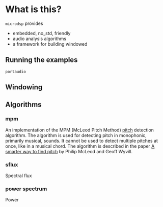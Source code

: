 # What is this?

`microdsp` provides

* embedded, no_std, friendly
* audio analysis algorithms
* a framework for building windowed

## Running the examples

`portaudio`

## Windowing

## Algorithms

### mpm

An implementation of the MPM (McLeod Pitch Method) [pitch](https://en.wikipedia.org/wiki/Pitch_%28music%29) detection algorithm. The algorithm is used for detecting pitch in monophonic, primarily musical, sounds. It cannot be used to detect multiple pitches at once, like in a musical chord. The algorithm is described in the paper [A smarter way to find pitch](http://www.cs.otago.ac.nz/tartini/papers/A_Smarter_Way_to_Find_Pitch.pdf) by Philip McLeod and Geoff Wyvill.

### sflux

Spectral flux

### power spectrum

Power